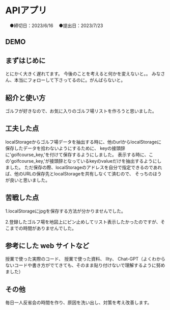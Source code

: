 # APIアプリ
　●締切日：2023/6/16
　●提出日：2023/7/23
## DEMO
## まずはじめに
とにかく大きく遅れてます。
今後のことを考えると何かを変えないと。。
みなさん、本当にフォローして下さってるのに。がんばらないと。

## 紹介と使い方
ゴルフが好きなので、お気に入りのゴルフ場リストを作ろうと思いました。

## 工夫した点
localStorageからゴルフ場データを抽出する時に、他のurlからlocalStorageに保存したデータを拾わないようにするために、
keyの接頭辞に'golfcourse_key,'を付けて保存するようにしました。
表示する時に、この'golfcourse_key,'が接頭辞となっているkeyのvalueだけを抽出するようにしました。
ただ保存の際、localStorageのアドレスを自分で指定できるのであれば、他のURLの保存先とlocalStorageを共有しなくて済むので、
そっちのほうが良いと思いました。


## 苦戦した点
1.localStorageにjpgを保存する方法が分かりませんでした。

2.登録したゴルフ場を地図上にピン止めしてリスト表示したかったのですが、そこまでの時間がありませんでした。

## 参考にした web サイトなど
授業で使った実際のコード、
授業で使った資料、
Ilty、
Chat-GPT（よくわからないコードや書き方がでてきても、そのまま貼り付けないで理解するように努めました）

## その他
毎日一人反省会の時間を作り、原因を洗い出し、対策を考え改善します。
